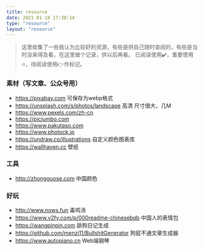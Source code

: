 ```yaml
---
title: resource
date: 2021-01-18 17:30:14
type: "resource"
layout: "resource"
---
```


> 这里收集了一些我认为比较好的资源，有些是供自己随时查阅的，有些是当时没来得及看，在这里做个记录，供以后再看。
已阅读使用:heavy_check_mark:，重要使用:fire:，待阅读使用:point_right:作标记。

### 素材（写文章、公众号用）

- https://pixabay.com 可保存为webp格式
- https://unsplash.com/s/photos/landscape 高清 尺寸很大，几M
- https://www.pexels.com/zh-cn
- https://picjumbo.com
- https://www.pakutaso.com
- https://www.photock.jp
- https://undraw.co/illustrations 自定义颜色图表库
- https://wallhaven.cc 壁纸



### 工具

- http://zhongguose.com 中国颜色

### 好玩

- http://www.nows.fun 毒鸡汤
- https://www.v2fy.com/p/000readme-chinesebqb 中国人的表情包
- https://wangpinpin.com 舔狗日记生成
- https://github.com/menzi11/BullshitGenerator 狗屁不通文章生成器
- https://www.autopiano.cn Web端钢琴